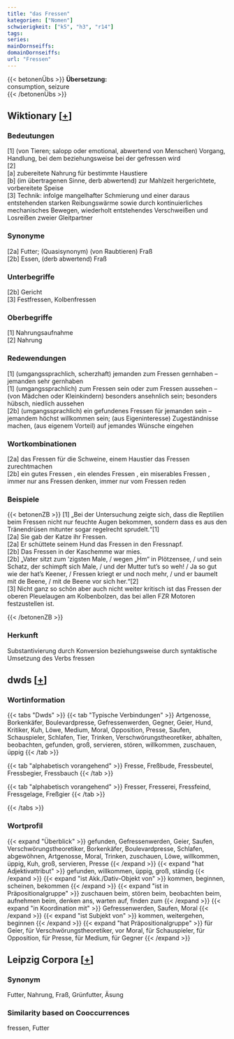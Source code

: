 ```yaml
---
title: "das Fressen"
kategorien: ["Nomen"]
schwierigkeit: ["k5", "h3", "r14"]
tags:
series:
mainDornseiffs:
domainDornseiffs:
url: "Fressen"
---
```


{{< betonenÜbs >}}
**Übersetzung:**  
consumption, seizure  
{{< /betonenÜbs >}}

## Wiktionary [[+](https://de.wiktionary.org/wiki/Fressen)]

### Bedeutungen
[1] (von Tieren; salopp oder emotional, abwertend von Menschen) Vorgang, Handlung, bei dem beziehungsweise bei der gefressen wird  
[2]  
[a] zubereitete Nahrung für bestimmte Haustiere  
[b] (im übertragenen Sinne, derb abwertend) zur Mahlzeit hergerichtete, vorbereitete Speise  
[3] Technik: infolge mangelhafter Schmierung und einer daraus entstehenden starken Reibungswärme sowie durch kontinuierliches mechanisches Bewegen, wiederholt entstehendes Verschweißen und Losreißen zweier Gleitpartner  

### Synonyme
[2a] Futter; (Quasisynonym) (von Raubtieren) Fraß  
[2b] Essen, (derb abwertend) Fraß  

### Unterbegriffe
[2b] Gericht  
[3] Festfressen, Kolbenfressen  

### Oberbegriffe
[1] Nahrungsaufnahme  
[2] Nahrung  

### Redewendungen
[1] (umgangssprachlich, scherzhaft) jemanden zum Fressen gernhaben – jemanden sehr gernhaben  
[1] (umgangssprachlich) zum Fressen sein oder zum Fressen aussehen –(von Mädchen oder Kleinkindern) besonders ansehnlich sein; besonders hübsch, niedlich aussehen  
[2b] (umgangssprachlich) ein gefundenes Fressen für jemanden sein – jemandem höchst willkommen sein; (aus Eigeninteresse) Zugeständnisse machen, (aus eigenem Vorteil) auf jemandes Wünsche eingehen  

### Wortkombinationen
[2a] das Fressen für die Schweine, einem Haustier das Fressen zurechtmachen  
[2b] ein gutes Fressen , ein elendes Fressen , ein miserables Fressen , immer nur ans Fressen denken, immer nur vom Fressen reden  

### Beispiele
{{< betonenZB >}}
[1] „Bei der Untersuchung zeigte sich, dass die Reptilien beim Fressen nicht nur feuchte Augen bekommen, sondern dass es aus den Tränendrüsen mitunter sogar regelrecht sprudelt.“[1]  
[2a] Sie gab der Katze ihr Fressen.  
[2a] Er schüttete seinem Hund das Fressen in den Fressnapf.  
[2b] Das Fressen in der Kaschemme war mies.  
[2b] „Vater sitzt zum ’zigsten Male, / wegen „Hm“ in Plötzensee, / und sein Schatz, der schimpft sich Male, / und der Mutter tut’s so weh! / Ja so gut wie der hat’s Keener, / Fressen kriegt er und noch mehr, / und er baumelt mit de Beene, / mit de Beene vor sich her.“[2]  
[3] Nicht ganz so schön aber auch nicht weiter kritisch ist das Fressen der oberen Pleuelaugen am Kolbenbolzen, das bei allen FZR Motoren festzustellen ist.  

{{< /betonenZB >}}
### Herkunft
Substantivierung durch Konversion beziehungsweise durch syntaktische Umsetzung des Verbs fressen  



## dwds [[+](https://www.dwds.de/wb/Fressen)]

### Wortinformation
{{< tabs "Dwds" >}}
{{< tab "Typische Verbindungen" >}}
Artgenosse, Borkenkäfer, Boulevardpresse, Gefressenwerden, Gegner, Geier, Hund, Kritiker, Kuh, Löwe, Medium, Moral, Opposition, Presse, Saufen, Schauspieler, Schlafen, Tier, Trinken, Verschwörungstheoretiker, abhalten, beobachten, gefunden, groß, servieren, stören, willkommen, zuschauen, üppig
{{< /tab >}}

{{< tab "alphabetisch vorangehend" >}}
Fresse, Freßbude, Fressbeutel, Fressbegier, Fressbauch
{{< /tab >}}

{{< tab "alphabetisch vorangehend" >}}
Fresser, Fresserei, Fressfeind, Fressgelage, Freßgier
{{< /tab >}}

{{< /tabs >}}

### Wortprofil
{{< expand "Überblick" >}} gefunden, Gefressenwerden, Geier, Saufen, Verschwörungstheoretiker, Borkenkäfer, Boulevardpresse, Schlafen, abgewöhnen, Artgenosse, Moral, Trinken, zuschauen, Löwe, willkommen, üppig, Kuh, groß, servieren, Presse {{< /expand >}}
{{< expand "hat Adjektivattribut" >}} gefunden, willkommen, üppig, groß, ständig {{< /expand >}}
{{< expand "ist Akk./Dativ-Objekt von" >}} kommen, beginnen, scheinen, bekommen {{< /expand >}}
{{< expand "ist in Präpositionalgruppe" >}} zuschauen beim, stören beim, beobachten beim, aufnehmen beim, denken ans, warten auf, finden zum {{< /expand >}}
{{< expand "in Koordination mit" >}} Gefressenwerden, Saufen, Moral {{< /expand >}}
{{< expand "ist Subjekt von" >}} kommen, weitergehen, beginnen {{< /expand >}}
{{< expand "hat Präpositionalgruppe" >}} für Geier, für Verschwörungstheoretiker, vor Moral, für Schauspieler, für Opposition, für Presse, für Medium, für Gegner {{< /expand >}}

## Leipzig Corpora [[+](https://corpora.uni-leipzig.de/en/res?word=Fressen&corpusId=deu_newscrawl-public_2018)]


### Synonym
Futter, Nahrung, Fraß, Grünfutter, Äsung


### Similarity based on Cooccurrences
fressen, Futter

